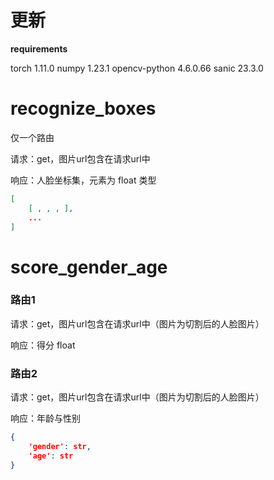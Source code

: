 # 更新



**requirements**

torch                1.11.0 
numpy                1.23.1 
opencv-python        4.6.0.66 
sanic                23.3.0  



# recognize_boxes

仅一个路由

请求：get，图片url包含在请求url中

响应：人脸坐标集，元素为 float 类型

```json
[
	[ , , , ], 
	...
]
```



# score_gender_age

### 路由1

请求：get，图片url包含在请求url中（图片为切割后的人脸图片）

响应：得分 float

### 路由2

请求：get，图片url包含在请求url中（图片为切割后的人脸图片）

响应：年龄与性别

```json
{
	'gender': str, 
	'age': str
}
```

